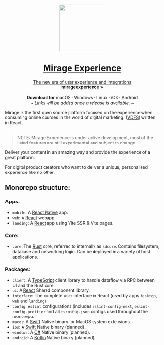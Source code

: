 <p align="center">
  <a href="#">
     <img width="150" height="150" src="https://user-images.githubusercontent.com/62207970/179070593-0666d9c6-c87f-4aa1-85cc-a5fe220a0ea1.svg"/>
     
  <p align="center">
  </p>
  <h1 align="center"><b>Mirage Experience</b></h1>
  <p align="center">
  The new era of user experience and integrations
    <br />
    <a href=""><strong>mirageexperience »</strong></a>
    <br />
    <br />
    <b>Download for </b> 
    macOS
    ·
    Windows
    ·
    Linux
    ·
    iOS
    ·
    Android
    <br />
    <i>~ Links will be added once a release is available. ~</i>
  </p>
</p>
Mirage is the first open source platform focused on the experience when consuming online courses in the world of digital marketing. (<a href="#what-is-a-vdfs">VDFS</a>) written in React. 
<br/>
<br/>

> NOTE: Mirage Experience is under active development, most of the listed features are still experimental and subject to change.

Deliver your content in an amazing way and provide the experience of a great platform.

For digital product creators who want to deliver a unique, personalized experience like no other.

## Monorepo structure:

### Apps:

- `mobile`: A [React Native](https://reactnative.dev/) app.
- `web`: A [React](https://reactjs.org) webapp.
- `landing`: A [React](https://reactjs.org) app using Vite SSR & Vite pages.

### Core:

- `core`: The [Rust](#) core, referred to internally as `sdcore`. Contains filesystem, database and networking logic. Can be deployed in a variety of host applications.

### Packages:

- `client`: A [TypeScript](#) client library to handle dataflow via RPC between UI and the Rust core.
- `ui`: A [React](<[#](https://reactjs.org)>) Shared component library.
- `interface`: The complete user interface in React (used by apps `desktop`, `web` and `landing`)
- `config`: `eslint` configurations (includes `eslint-config-next`, `eslint-config-prettier` and all `tsconfig.json` configs used throughout the monorepo.
- `macos`: A [Swift](#) Native binary for MacOS system extensions.
- `ios`: A [Swift](#) Native binary (planned).
- `windows`: A [C#](#) Native binary (planned).
- `android`: A [Kotlin](#) Native binary (planned).

